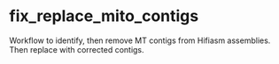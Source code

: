 # fix_replace_mito_contigs
Workflow to identify, then remove MT contigs from Hifiasm assemblies. Then replace with corrected contigs.
